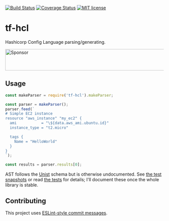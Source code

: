 [![Build Status](https://travis-ci.org/r24y/tf-hcl.svg)](https://travis-ci.org/r24y/tf-hcl)
[![Coverage Status](https://coveralls.io/repos/github/r24y/tf-hcl/badge.svg?branch=develop)](https://coveralls.io/github/r24y/tf-hcl?branch=develop)
[![MIT license](http://img.shields.io/badge/license-MIT-brightgreen.svg)](http://opensource.org/licenses/MIT)

# tf-hcl

Hashicorp Config Language parsing/generating.

<a target='\_blank' rel='nofollow' href='https://app.codesponsor.io/link/RVo9FsqZMcz5f3Gryj26bAcB/r24y/tf-hcl'>
  <img alt='Sponsor' width='888' height='68' src='https://app.codesponsor.io/embed/RVo9FsqZMcz5f3Gryj26bAcB/r24y/tf-hcl.svg' />
</a>

## Usage

```javascript
const makeParser = require('tf-hcl').makeParser;

const parser = makeParser();
parser.feed(`
# Simple EC2 instance
resource "aws_instance" "my_ec2" {
  ami           = "\${data.aws_ami.ubuntu.id}"
  instance_type = "t2.micro"

  tags {
    Name = "HelloWorld"
  }
}
`);

const results = parser.results[0];
```

AST follows the [Unist](https://github.com/syntax-tree/unist) schema but is otherwise undocumented. See [the test snapshots](./lib_test/test/snapshots/interpolated-expressions.spec.js.md) or read [the tests](./test) for details; I'll document these once the whole library is stable.

## Contributing

This project uses [ESLint-style commit messages](https://github.com/conventional-changelog/conventional-changelog/blob/master/packages/conventional-changelog-eslint/convention.md).
